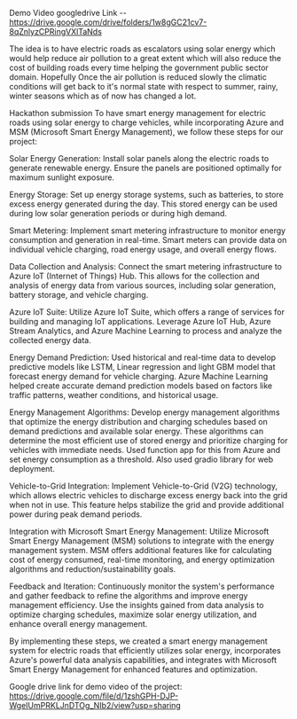 Demo Video googledrive Link -- https://drive.google.com/drive/folders/1w8gGC21cv7-8qZnlyzCPRingVXlTaNds

The idea is to have electric roads as escalators using solar energy which would help reduce air pollution to a great extent which will also reduce the cost of building roads every time helping the government public sector domain. Hopefully Once the air pollution is reduced slowly the climatic conditions will get back to it's normal state with respect to summer, rainy, winter seasons which as of now has changed a lot.

Hackathon submission To have smart energy management for electric roads using solar energy to charge vehicles, while incorporating Azure and MSM (Microsoft Smart Energy Management), we follow these steps for our project:

Solar Energy Generation: Install solar panels along the electric roads to generate renewable energy. Ensure the panels are positioned optimally for maximum sunlight exposure.

Energy Storage: Set up energy storage systems, such as batteries, to store excess energy generated during the day. This stored energy can be used during low solar generation periods or during high demand.

Smart Metering: Implement smart metering infrastructure to monitor energy consumption and generation in real-time. Smart meters can provide data on individual vehicle charging, road energy usage, and overall energy flows.

Data Collection and Analysis: Connect the smart metering infrastructure to Azure IoT (Internet of Things) Hub. This allows for the collection and analysis of energy data from various sources, including solar generation, battery storage, and vehicle charging.

Azure IoT Suite: Utilize Azure IoT Suite, which offers a range of services for building and managing IoT applications. Leverage Azure IoT Hub, Azure Stream Analytics, and Azure Machine Learning to process and analyze the collected energy data.

Energy Demand Prediction: Used historical and real-time data to develop predictive models like LSTM, Linear regression and light GBM model that forecast energy demand for vehicle charging. Azure Machine Learning helped create accurate demand prediction models based on factors like traffic patterns, weather conditions, and historical usage.

Energy Management Algorithms: Develop energy management algorithms that optimize the energy distribution and charging schedules based on demand predictions and available solar energy. These algorithms can determine the most efficient use of stored energy and prioritize charging for vehicles with immediate needs. Used function app for this from Azure and set energy consumption as a threshold. Also used gradio library for web deployment.

Vehicle-to-Grid Integration: Implement Vehicle-to-Grid (V2G) technology, which allows electric vehicles to discharge excess energy back into the grid when not in use. This feature helps stabilize the grid and provide additional power during peak demand periods.

Integration with Microsoft Smart Energy Management: Utilize Microsoft Smart Energy Management (MSM) solutions to integrate with the energy management system. MSM offers additional features like for calculating cost of energy consumed, real-time monitoring, and energy optimization algorithms and reduction/sustainability goals.

Feedback and Iteration: Continuously monitor the system's performance and gather feedback to refine the algorithms and improve energy management efficiency. Use the insights gained from data analysis to optimize charging schedules, maximize solar energy utilization, and enhance overall energy management.

By implementing these steps, we created a smart energy management system for electric roads that efficiently utilizes solar energy, incorporates Azure's powerful data analysis capabilities, and integrates with Microsoft Smart Energy Management for enhanced features and optimization.

Google drive link for demo video of the project:
https://drive.google.com/file/d/1zshGPH-DJP-WgeIUmPRKLJnDTOg_NIb2/view?usp=sharing
